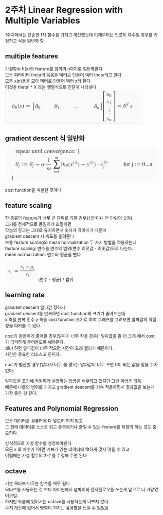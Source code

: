 # 2주차 Linear Regression with Multiple Variables

1주차에서는 단순한 1차 함수를 가지고 계산했는데 이제부터는 인풋이 다수일 경우를 가정하고 식을 일반화 함

## multiple features
가설함수 h(x)의 feature를 임의의 n까지로 일반화한다  
모든 파라미터 theta의 묶음을 벡터로 만들어 벡터 theta라고 한다  
모든 x(n)들을 모아 벡터로 만들어 벡터 x라 한다  
이것을 theta’ * X 라는 행렬식으로 간단히 나타낸다
![1](1.png)

## gradient descent 식 일반화
![2](2.png)

cost function을 미분한 것이다

## feature scaling
한 종류의 feature가 너무 큰 단위를 가질 경우(십만이나 만 단위의 숫자)  
크기를 전체적으로 동일하게 조절하면  
학습의 결과는 그대로 유지하면서 숫자가 작아지기 때문에  
gradient descent 시 속도를 올려준다  
보통 feature scaling와 mean normalization 두 가지 방법을 적용하는데  
feature scaling: 변수를 변수의 범위(변수 최댓값 - 최솟값)으로 나눈다.  
mean normalization: 변수의 평균을 뺀다

![3](3.png)
(변수 - 평균) / 범위

## learning rate
gradient descent 알파값 정하기  
gradient descent를 반복하면 cost function의 크기가 줄어드는데  
x 축을 반복 횟수 y 축을 cost function 크기로 하여 그래프를 그려보면 알파값의 적절성을 따져볼 수 있다.  

cost가 완만하게 줄어들 경우(알파가 너무 작을 경우): 알파값을 좀 더 크게 해서 cost가 급격하게 줄어들도록 해야한다.  
왜냐 하면 알파값이 너무 작으면 시간이 오래 걸리기 때문이다.  
시간은 중요한 리소스고 돈이다.  

cost가 발산할 경우(알파가 너무 클 경우): 알파값이 너무 크면 0이 되는 값을 찾을 수가 없다.
  
알파값을 초기에 적절하게 설정하는 방법을 배우려고 했지만 그런 마법은 없음.  
때문에 나름의 범위를 가지고 gradient descent를 지속 적용하면서 결과값을 보는게 가장 좋은 것 같다.

## Features and Polynomial Regression
모든 데이터를 컴퓨터에 다 넣으려 하지 말고  
그 전에 데이터를 스스로 읽고 중복되거나 줄일 수 있는 feature를 재정의 하는 것도 중요하다.  
  
상식적으로 가설 함수를 설정해야한다  
모든 x 의 차수가 1이면 커브가 있는 데이터에 fit하게 맞지 않을 수 있고  
이럴때는 가설 함수의 차수를 수정해 주면 된다

## octave
기본 옥타브 다루는 함수들 매우 쉽다  
옥타브를 사용하는 것 보다 파이썬에서 넘파이와 텐서플로우를 쓰는게 앞으로 더 가망있어보임.  
하지만 학습에 있어서는 octave를 사용하는게 나쁘지 않다.  
수치 계산에 있어서 행렬이 가지는 유용함을 느낄 수 있었음